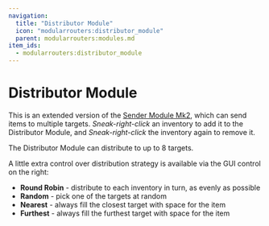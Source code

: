 ```yaml
---
navigation:
  title: "Distributor Module"
  icon: "modularrouters:distributor_module"
  parent: modularrouters:modules.md
item_ids:
  - modularrouters:distributor_module
---
```


# Distributor Module

This is an extended version of the [Sender Module Mk2](./sender_2.md), which can send items to multiple targets. *Sneak-right-click* an inventory to add it to the Distributor Module, and *Sneak-right-click* the inventory again to remove it.

The Distributor Module can distribute to up to 8 targets.

A little extra control over distribution strategy is available via the GUI control on the right:
- **Round Robin** - distribute to each inventory in turn, as evenly as possible
- **Random** - pick one of the targets at random
- **Nearest** - always fill the closest target with space for the item
- **Furthest** - always fill the furthest target with space for the item



<Recipe id="modularrouters:distributor_module" />

